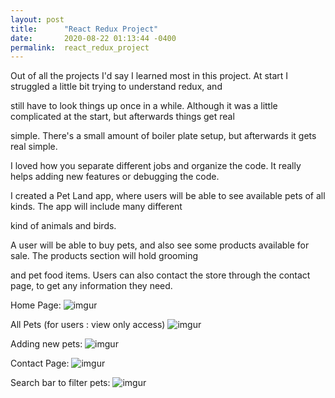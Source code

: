 ```yaml
---
layout: post
title:      "React Redux Project"
date:       2020-08-22 01:13:44 -0400
permalink:  react_redux_project
---
```



Out of all the projects I'd say I learned most in this project. At start I struggled a little bit trying to understand redux, and

still have to look things up once in a while. Although it was a little complicated at the start, but afterwards things get real 

simple. There's a small amount of boiler plate setup, but afterwards it gets real simple.

I loved how you separate different jobs and organize the code. It really helps adding new features or debugging the code.

I created a Pet Land app, where users will be able to see available pets of all kinds. The app will include many different 

kind of animals and birds. 

A user will be able to buy pets, and also see some products available for sale. The products section will hold grooming 

and pet food items. Users can also contact the store through the contact page, to get any information they need.

Home Page:
![imgur](https://i.imgur.com/9YEzUr4.png)

All Pets (for users : view only access)
![imgur](https://i.imgur.com/Qd5EV9B.png)

Adding new pets:
![imgur](https://i.imgur.com/ola4rDn.png)

Contact Page:
![imgur](https://i.imgur.com/9O7qo4J.png)

Search bar to filter pets:
![imgur](https://i.imgur.com/m9efgl7.png)






